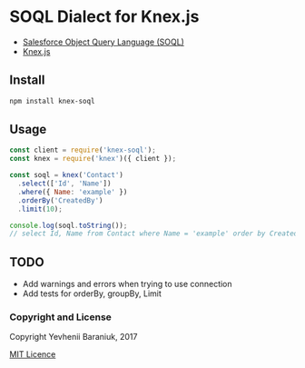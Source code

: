 # SOQL Dialect for Knex.js

- [Salesforce Object Query Language (SOQL)](https://developer.salesforce.com/docs/atlas.en-us.soql_sosl.meta/soql_sosl/sforce_api_calls_soql_sosl_intro.htm)
- [Knex.js](http://knexjs.org/)

## Install

```bash
npm install knex-soql
```

## Usage

```js
const client = require('knex-soql');
const knex = require('knex')({ client });

const soql = knex('Contact')
  .select(['Id', 'Name'])
  .where({ Name: 'example' })
  .orderBy('CreatedBy')
  .limit(10);

console.log(soql.toString());
// select Id, Name from Contact where Name = 'example' order by CreatedBy asc limit 10
```

## TODO

- Add warnings and errors when trying to use connection
- Add tests for orderBy, groupBy, Limit

### Copyright and License

Copyright Yevhenii Baraniuk, 2017

[MIT Licence](LICENSE)
